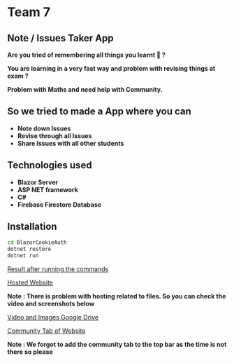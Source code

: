 # Team 7
## Note / Issues Taker App
__Are you tried of remembering all things you learnt 🤔 ?__

__You are learning in a very fast way and problem with revising things at exam ?__

__Problem with Maths and need help with Community.__
## So we tried to made a App where you can
- __Note down Issues__
- __Revise through all Issues__
- __Share Issues with all other students__

## Technologies used
- __Blazor Server__
- __ASP NET framework__
- __C#__
- __Firebase Firestore Database__

## Installation

```sh
cd BlazorCookieAuth
dotnet restore
dotnet run
```
[Result after running the commands](https://drive.google.com/file/d/1E4LAnGbww9CoE9_jb33-qcMVg8kVRC2o/view?usp=sharing)

[Hosted Website](http://learningthings.org/)

__Note : There is problem with hosting related to files. So you can check the video and screenshots below__

[Video and Images Google Drive](https://drive.google.com/drive/folders/17jNDkFjPMuiFWp-UspEiabMOG-uR2sx2?usp=sharing)

[Community Tab of Website](http://learningthings.org/community)

__Note : We forgot to add the community tab to the top bar as the time is not there so please__



